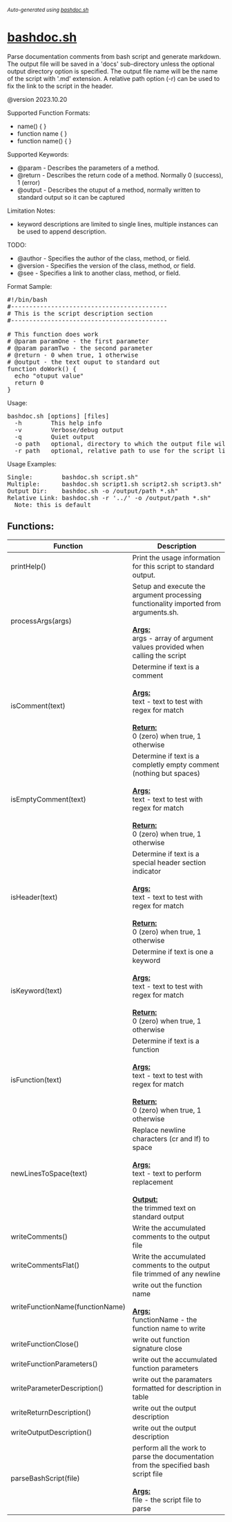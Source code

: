 <small><i>Auto-generated using [bashdoc.sh](https://github.com/alejandro-godinez/UsefulScripts/blob/trunk/bashdoc/bashdoc.sh)</i></small>
# [bashdoc.sh](../bashdoc.sh)

Parse documentation comments from bash script and generate markdown. The output file will
be saved in a 'docs' sub-directory unless the optional output directory option is
specified.  The output file name will be the name of the script with '.md' extension.
A relative path option (-r) can be used to fix the link to the script in the header.<br>

@version 2023.10.20

Supported Function Formats:
- name() { }
- function name { }
- function name() { }

Supported Keywords:
- @param - Describes the parameters of a method.
- @return - Describes the return code of a method. Normally 0 (success), 1 (error)
- @output - Describes the otuput of a method, normally written to standard output so it can be captured

Limitation Notes:
- keyword descriptions are limited to single lines, multiple instances can be used to append description.

TODO:<br>
- @author - Specifies the author of the class, method, or field.
- @version - Specifies the version of the class, method, or field.
- @see - Specifies a link to another class, method, or field.

Format Sample:
<pre>
#!/bin/bash
#-------------------------------------------
# This is the script description section
#-------------------------------------------

# This function does work
# @param paramOne - the first parameter
# @param paramTwo - the second parameter
# @return - 0 when true, 1 otherwise
# @output - the text ouput to standard out
function doWork() {
  echo "otuput value"
  return 0
}
</pre>

Usage:
<pre>
bashdoc.sh [options] [files]
  -h        This help info
  -v        Verbose/debug output
  -q        Quiet output
  -o path   optional, directory to which the output file will be saved
  -r path   optional, relative path to use for the script link in the header
</pre>

Usage Examples:
<pre>
Single:        bashdoc.sh script.sh"
Multiple:      bashdoc.sh script1.sh script2.sh script3.sh"
Output Dir:    bashdoc.sh -o /output/path *.sh"
Relative Link: bashdoc.sh -r '../' -o /output/path *.sh"
  Note: this is default
</pre>


## Functions:
| Function | Description |
|----------|-------------|
| printHelp() | Print the usage information for this script to standard output.   |
| processArgs(args) | Setup and execute the argument processing functionality imported from arguments.sh.    <br><br><u><b>Args:</b></u><br>args - array of argument values provided when calling the script  <br> |
| isComment(text) | Determine if text is a comment    <br><br><u><b>Args:</b></u><br>text - text to test with regex for match  <br><br><u><b>Return:</b></u><br>0 (zero) when true, 1 otherwise  <br> |
| isEmptyComment(text) | Determine if text is a completly empty comment (nothing but spaces)   <br><br><u><b>Args:</b></u><br>text - text to test with regex for match  <br><br><u><b>Return:</b></u><br>0 (zero) when true, 1 otherwise  <br> |
| isHeader(text) | Determine if text is a special header section indicator    <br><br><u><b>Args:</b></u><br>text - text to test with regex for match  <br><br><u><b>Return:</b></u><br>0 (zero) when true, 1 otherwise  <br> |
| isKeyword(text) | Determine if text is one a keyword    <br><br><u><b>Args:</b></u><br>text - text to test with regex for match  <br><br><u><b>Return:</b></u><br>0 (zero) when true, 1 otherwise  <br> |
| isFunction(text) | Determine if text is a function    <br><br><u><b>Args:</b></u><br>text - text to test with regex for match  <br><br><u><b>Return:</b></u><br>0 (zero) when true, 1 otherwise  <br> |
| newLinesToSpace(text) | Replace newline characters (cr and lf) to space    <br><br><u><b>Args:</b></u><br>text - text to perform replacement  <br><br><u><b>Output:</b></u><br>the trimmed text on standard output  <br> |
| writeComments() | Write the accumulated comments to the output file   |
| writeCommentsFlat() | Write the accumulated comments to the output file trimmed of any newline   |
| writeFunctionName(functionName) | write out the function name  <br><br><u><b>Args:</b></u><br>functionName - the function name to write  <br> |
| writeFunctionClose() | write out function signature close   |
| writeFunctionParameters() | write out the accumulated function parameters   |
| writeParameterDescription() | write out the paramaters formatted for description in table   |
| writeReturnDescription() | write out the output description   |
| writeOutputDescription() | write out the output description   |
| parseBashScript(file) | perform all the work to parse the documentation from the specified bash script file    <br><br><u><b>Args:</b></u><br>file - the script file to parse  <br> |
